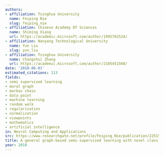 ```yaml
---
authors:
- affiliation: Tsinghua University
  name: Feiping Nie
  slug: feiping_nie
- affiliation: Chinese Academy Of Sciences
  name: Shiming Xiang
  url: https://academic.microsoft.com/author/1995762524/
- affiliation: Nanyang Technological University
  name: Yun Liu
  slug: yun_liu
- affiliation: Tsinghua University
  name: Changshui Zhang
  url: https://academic.microsoft.com/author/2105451568/
date: '2010-06-01'
estimated_citations: 113
fields:
- semi supervised learning
- moral graph
- markov chain
- data point
- machine learning
- random walk
- regularization
- normalization
- viewpoints
- mathematics
- artificial intelligence
in: Neural Computing and Applications
src: https://www.researchgate.net/profile/Feiping_Nie/publication/225150555_A_general_graph-based_semi-supervised_learning_with_novel_class_discovery/links/0c96053c0d551c9e97000000.pdf
title: A general graph-based semi-supervised learning with novel class discovery
year: 2010
---
```

